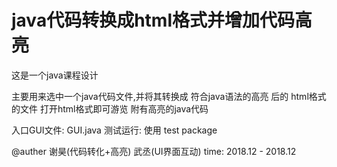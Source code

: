 # java代码转换成html格式并增加代码高亮

这是一个java课程设计

主要用来选中一个java代码文件,并将其转换成 符合java语法的高亮 后的 html格式 的文件
打开html格式即可游览 附有高亮的java代码

入口GUI文件: GUI.java
测试运行: 使用 test package

@auther 谢昊(代码转化+高亮) 武丞(UI界面互动)
time: 2018.12 - 2018.12
